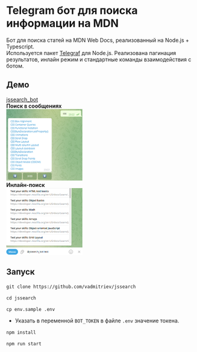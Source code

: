 # Telegram бот для поиска информации на MDN
Бот для поиска статей на MDN Web Docs, реализованный на Node.js + Typescript. <br>
Используется пакет [Telegraf](https://telegraf.js.org) для Node.js.
Реализована пагинация результатов, инлайн режим и стандартные команды взаимодействия с ботом.

## Демо
[jssearch_bot](https://t.me/jssearch_bot)
<br>
**Поиск в сообщениях** <br>
<img width='40%' src="img/message.png" alt="Message Results Example">
<br>
**Инлайн-поиск** <br>
<img width='40%' src="img/inline.png" alt="Inline Results Example">

## Запуск
```console
git clone https://github.com/vadmitriev/jssearch
```

```console
cd jssearch
```

```console
cp env.sample .env
```
* Указать в переменной `BOT_TOKEN` в файле `.env` значение токена.

```console
npm install
```

```console
npm run start
```

